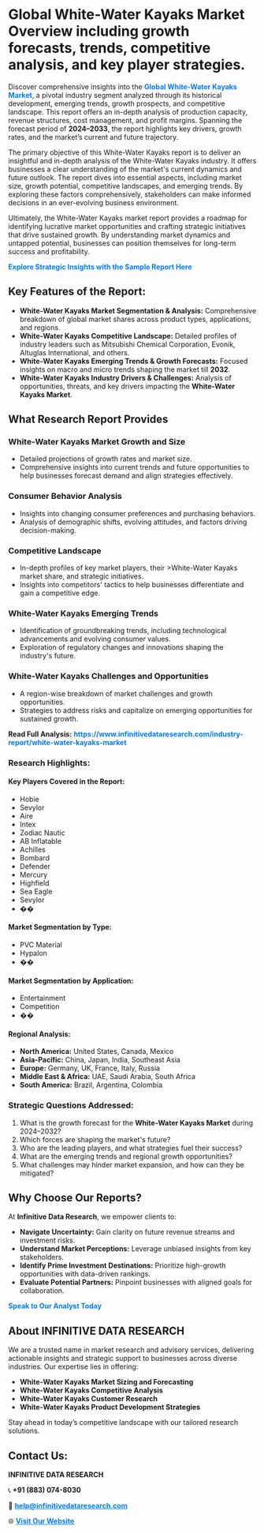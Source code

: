 <h1>Global White-Water Kayaks Market Overview including growth forecasts, trends, competitive analysis, and key player strategies.</h1>
<p>
Discover comprehensive insights into the 
<a href="https://www.infinitivedataresearch.com/industry-report/white-water-kayaks-market" rel="dofollow" style="color: #007BFF; text-decoration: none;"><strong>Global White-Water Kayaks Market</strong></a>, a pivotal industry segment analyzed through its historical development, emerging trends, growth prospects, and competitive landscape. This report offers an in-depth analysis of production capacity, revenue structures, cost management, and profit margins. Spanning the forecast period of <strong>2024–2033</strong>, the report highlights key drivers, growth rates, and the market’s current and future trajectory.
</p>
<p>
The primary objective of this White-Water Kayaks report is to deliver an insightful and in-depth analysis of the White-Water Kayaks industry. It offers businesses a clear understanding of the market's current dynamics and future outlook. The report dives into essential aspects, including market size, growth potential, competitive landscapes, and emerging trends. By exploring these factors comprehensively, stakeholders can make informed decisions in an ever-evolving business environment.
</p>
<p>
Ultimately, the White-Water Kayaks market report provides a roadmap for identifying lucrative market opportunities and crafting strategic initiatives that drive sustained growth. By understanding market dynamics and untapped potential, businesses can position themselves for long-term success and profitability.
</p>
<p>
<a href="https://www.infinitivedataresearch.com/request-sample/reportId=108530" style="color: #007BFF; text-decoration: none;"><strong>Explore Strategic Insights with the Sample Report Here</strong></a>
</p>

<h2>Key Features of the Report:</h2>
<ul>
<li><strong>White-Water Kayaks Market Segmentation & Analysis:</strong> Comprehensive breakdown of global market shares across product types, applications, and regions.</li>
<li><strong>White-Water Kayaks Competitive Landscape:</strong> Detailed profiles of industry leaders such as Mitsubishi Chemical Corporation, Evonik, Altuglas International, and others.</li>
<li><strong>White-Water Kayaks Emerging Trends & Growth Forecasts:</strong> Focused insights on macro and micro trends shaping the market till <strong>2032</strong>.</li>
<li><strong>White-Water Kayaks Industry Drivers & Challenges:</strong> Analysis of opportunities, threats, and key drivers impacting the <strong>White-Water Kayaks Market</strong>.</li>
</ul>

<h2>What Research Report Provides</h2>
<h3>White-Water Kayaks Market Growth and Size</h3>
<ul>
<li>Detailed projections of growth rates and market size.</li>
<li>Comprehensive insights into current trends and future opportunities to help businesses forecast demand and align strategies effectively.</li>
</ul>

<h3>Consumer Behavior Analysis</h3>
<ul>
<li>Insights into changing consumer preferences and purchasing behaviors.</li>
<li>Analysis of demographic shifts, evolving attitudes, and factors driving decision-making.</li>
</ul>

<h3>Competitive Landscape</h3>
<ul>
<li>In-depth profiles of key market players, their >White-Water Kayaks market share, and strategic initiatives.</li>
<li>Insights into competitors' tactics to help businesses differentiate and gain a competitive edge.</li>
</ul>

<h3>White-Water Kayaks Emerging Trends</h3>
<ul>
<li>Identification of groundbreaking trends, including technological advancements and evolving consumer values.</li>
<li>Exploration of regulatory changes and innovations shaping the industry's future.</li>
</ul>

<h3>White-Water Kayaks Challenges and Opportunities</h3>
<ul>
<li>A region-wise breakdown of market challenges and growth opportunities.</li>
<li>Strategies to address risks and capitalize on emerging opportunities for sustained growth.</li>
</ul>
<p><strong>Read Full Analysis:</strong> <a href="https://www.infinitivedataresearch.com/industry-report/white-water-kayaks-market" rel="dofollow" style="color: #007BFF; text-decoration: none;"><strong>https://www.infinitivedataresearch.com/industry-report/white-water-kayaks-market</strong></a></p>
<h3>Research Highlights:</h3>
<h4>Key Players Covered in the Report:</h4>
<ul><li>Hobie</li><li>Sevylor</li><li>Aire</li><li>Intex</li><li>Zodiac Nautic</li><li>AB Inflatable</li><li>Achilles</li><li>Bombard</li><li>Defender</li><li>Mercury</li><li>Highfield</li><li>Sea Eagle</li><li>Sevylor</li><li>��</li></ul>
<h4>Market Segmentation by Type:</h4>
<ul><li>PVC Material</li><li>Hypalon</li><li>��</li></ul>
<h4>Market Segmentation by Application:</h4>
<ul><li>Entertainment</li><li>Competition</li><li>��</li></ul>

<h4>Regional Analysis:</h4>
<ul>
<li><strong>North America:</strong> United States, Canada, Mexico</li>
<li><strong>Asia-Pacific:</strong> China, Japan, India, Southeast Asia</li>
<li><strong>Europe:</strong> Germany, UK, France, Italy, Russia</li>
<li><strong>Middle East & Africa:</strong> UAE, Saudi Arabia, South Africa</li>
<li><strong>South America:</strong> Brazil, Argentina, Colombia</li>
</ul>

<h3>Strategic Questions Addressed:</h3>
<ol>
<li>What is the growth forecast for the <strong>White-Water Kayaks Market</strong> during 2024–2032?</li>
<li>Which forces are shaping the market's future?</li>
<li>Who are the leading players, and what strategies fuel their success?</li>
<li>What are the emerging trends and regional growth opportunities?</li>
<li>What challenges may hinder market expansion, and how can they be mitigated?</li>
</ol>

<h2>Why Choose Our Reports?</h2>
<p>At <strong>Infinitive Data Research</strong>, we empower clients to:</p>
<ul>
<li><strong>Navigate Uncertainty:</strong> Gain clarity on future revenue streams and investment risks.</li>
<li><strong>Understand Market Perceptions:</strong> Leverage unbiased insights from key stakeholders.</li>
<li><strong>Identify Prime Investment Destinations:</strong> Prioritize high-growth opportunities with data-driven rankings.</li>
<li><strong>Evaluate Potential Partners:</strong> Pinpoint businesses with aligned goals for collaboration.</li>
</ul>
<p><a href="https://www.infinitivedataresearch.com/industry-report/white-water-kayaks-market" rel="dofollow" style="color: #007BFF; text-decoration: none;"><strong>Speak to Our Analyst Today</strong></a></p>

<h2>About INFINITIVE DATA RESEARCH</h2>
<p>We are a trusted name in market research and advisory services, delivering actionable insights and strategic support to businesses across diverse industries. Our expertise lies in offering:</p>
<ul>
<li><strong>White-Water Kayaks Market Sizing and Forecasting</strong></li>
<li><strong>White-Water Kayaks Competitive Analysis</strong></li>
<li><strong>White-Water Kayaks Customer Research</strong></li>
<li><strong>White-Water Kayaks Product Development Strategies</strong></li>
</ul>
<p>Stay ahead in today’s competitive landscape with our tailored research solutions.</p>

<h2>Contact Us:</h2>
<p><strong>INFINITIVE DATA RESEARCH</strong></p>
<p>📞 <strong>+91 (883) 074-8030</strong></p>
<p>📧 <strong><a href="mailto:help@infinitivedataresearch.com" style="color: #007BFF;">help@infinitivedataresearch.com</a></strong></p>
<p>🌐 <strong><a href="https://www.infinitivedataresearch.com" rel="dofollow" style="color: #007BFF;">Visit Our Website</a></strong></p>